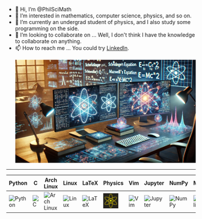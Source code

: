 <!---
PhilSciMath/PhilSciMath is a ✨ special ✨ repository because its `README.md` (this file) appears on your GitHub profile.
You can click the Preview link to take a look at your changes.
--->
- 👋 Hi, I’m @PhilSciMath
- 👀 I’m interested in mathematics, computer science, physics, and so on.
- 🌱 I’m currently an undergrad student of physics, and I also study some programming on the side.
- 💞️ I’m looking to collaborate on ... Well, I don't think I have the knowledge to collaborate on anything.
- 📫 How to reach me ... You could try [LinkedIn](https://www.linkedin.com/in/leandro-borges-ferreira/).
  <br><br>
![Background picture](https://github.com/PhilSciMath/assets/blob/main/profile_picture.png)
---
| Python | C | Arch Linux | Linux | LaTeX | Physics | Vim | Jupyter | NumPy | Matplotlib|
|--------|---|------------|-------|-------|---------|-----|---------|-------|-----------|
| <img src="https://cdn.jsdelivr.net/gh/devicons/devicon/icons/python/python-original.svg" alt="Python" width="40" height="40"/> | <img src="https://cdn.jsdelivr.net/gh/devicons/devicon/icons/c/c-original.svg" alt="C" width="40" height="40"/> | <img src="https://cdn.jsdelivr.net/gh/devicons/devicon/icons/archlinux/archlinux-original.svg" alt="Arch Linux" align="center" width="40" height="40"/> | <img src="https://cdn.jsdelivr.net/gh/devicons/devicon/icons/linux/linux-original.svg" alt="Linux" width="40" height="40"/> | <img src="https://cdn.jsdelivr.net/gh/devicons/devicon/icons/latex/latex-original.svg" alt="LaTeX" width="40" height="40"/> | <img src="https://github.com/PhilSciMath/assets/blob/main/atom.png" alt="Physics" width="40" height="40"/> | <img src="https://cdn.jsdelivr.net/gh/devicons/devicon@latest/icons/vim/vim-original.svg" alt="Vim" width="40" height="40"/> | <img src="https://cdn.jsdelivr.net/gh/devicons/devicon@latest/icons/jupyter/jupyter-original-wordmark.svg" alt="Jupyter" width="40" height="40"/> |<img src="https://cdn.jsdelivr.net/gh/devicons/devicon@latest/icons/numpy/numpy-original.svg" alt="NumPy" width="40" height="40"/> | <img src="https://cdn.jsdelivr.net/gh/devicons/devicon@latest/icons/matplotlib/matplotlib-original.svg" alt="Matplotlib" width="40" height="40"/> |
